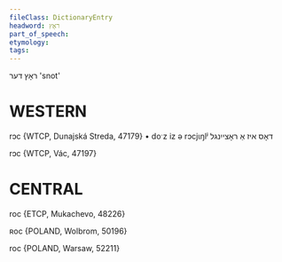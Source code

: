 ```yaml
---
fileClass: DictionaryEntry
headword: ראָץ
part_of_speech: 
etymology: 
tags: 
---
```

ראָץ
דער
'snot'

WESTERN
========

rɔc {WTCP, Dunajská Streda, 47179}
	•	doˑz iz ə rɔcjɩŋlʲ דאָס איז אַ ראָצייִנגל

rɔc {WTCP, Vác, 47197}

CENTRAL
========

roc {ETCP, Mukachevo, 48226}

ʀoc {POLAND, Wolbrom, 50196}

roc {POLAND, Warsaw, 52211}